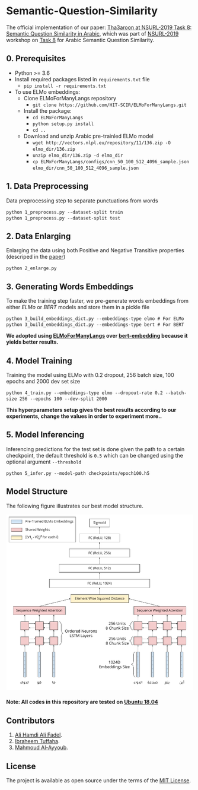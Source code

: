 # Semantic-Question-Similarity

The official implementation of our paper: [Tha3aroon at NSURL-2019 Task 8: Semantic Question Similarity in Arabic](https://arxiv.org/abs/1912.12514), which was part of [NSURL-2019](http://nsurl.org/tasks/task8-semantic-question-similarity-in-arabic/) workshop on [Task 8](https://www.kaggle.com/c/nsurl-2019-task8) for Arabic Semantic Question Similarity.


## 0. Prerequisites
- Python >= 3.6
- Install required packages listed in `requirements.txt` file
    - `pip install -r requirements.txt`
- To use ELMo embeddings:
  - Clone ELMoForManyLangs repository
    - `git clone https://github.com/HIT-SCIR/ELMoForManyLangs.git`
  - Install the package:
    - `cd ELMoForManyLangs`
    - `python setup.py install`
    - `cd ..`
  - Download and unzip Arabic pre-trainled ELMo model
    - `wget http://vectors.nlpl.eu/repository/11/136.zip -O elmo_dir/136.zip`
    - `unzip elmo_dir/136.zip -d elmo_dir`
    - `cp ELMoForManyLangs/configs/cnn_50_100_512_4096_sample.json elmo_dir/cnn_50_100_512_4096_sample.json`

## 1. Data Preprocessing
Data preprocessing step to separate punctuations from words
```
python 1_preprocess.py --dataset-split train
python 1_preprocess.py --dataset-split test
```

## 2. Data Enlarging
Enlarging the data using both Positive and Negative Transitive properties (descriped in the [paper](paper-url))
```
python 2_enlarge.py
```

## 3. Generating Words Embeddings
To make the training step faster, we pre-generate words embeddings from either *ELMo* or *BERT* models and store them in a pickle file
```
python 3_build_embeddings_dict.py --embeddings-type elmo # For ELMo
python 3_build_embeddings_dict.py --embeddings-type bert # For BERT
```
**We adopted using [ELMoForManyLangs](https://github.com/HIT-SCIR/ELMoForManyLangs) over [bert-embedding](https://github.com/imgarylai/bert-embedding) because it yields better results.**

## 4. Model Training
Training the model using ELMo with 0.2 dropout, 256 batch size, 100 epochs and 2000 dev set size
```
python 4_train.py --embeddings-type elmo --dropout-rate 0.2 --batch-size 256 --epochs 100 --dev-split 2000
```
**This hyperparameters setup gives the best results according to our experiments, change the values in order to experiment more..**

## 5. Model Inferencing
Inferencing predictions for the test set is done given the path to a certain checkpoint, the default threshold is `0.5` which can be changed using the optional argument `--threshold`
```
python 5_infer.py --model-path checkpoints/epoch100.h5
```

## Model Structure

The following figure illustrates our best model structure.
<p align="center">
  <img src="plots/model_representation.png">
</p>

#### Note: All codes in this repository are tested on [Ubuntu 18.04](http://releases.ubuntu.com/18.04)

## Contributors
1. [Ali Hamdi Ali Fadel](https://github.com/AliOsm).<br/>
2. [Ibraheem Tuffaha](https://github.com/IbraheemTuffaha).<br/>
3. [Mahmoud Al-Ayyoub](https://github.com/malayyoub).<br/>

## License
The project is available as open source under the terms of the [MIT License](https://opensource.org/licenses/MIT).
